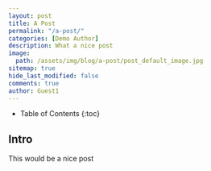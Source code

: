 ```yaml
---
layout: post
title: A Post
permalink: "/a-post/"
categories: [Demo Author]
description: What a nice post
image:
  path: /assets/img/blog/a-post/post_default_image.jpg
sitemap: true
hide_last_modified: false
comments: true
author: Guest1
---
```


<!--excerpt-->

-  Table of Contents
{:toc}

## Intro

This would be a nice post